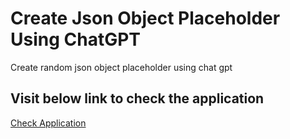 # Create Json Object Placeholder Using ChatGPT
Create random json object placeholder using chat gpt

## Visit below link to check the application
<a href="https://dev-arindam-roy.github.io/chatgpt-json-object/">Check Application</a>
